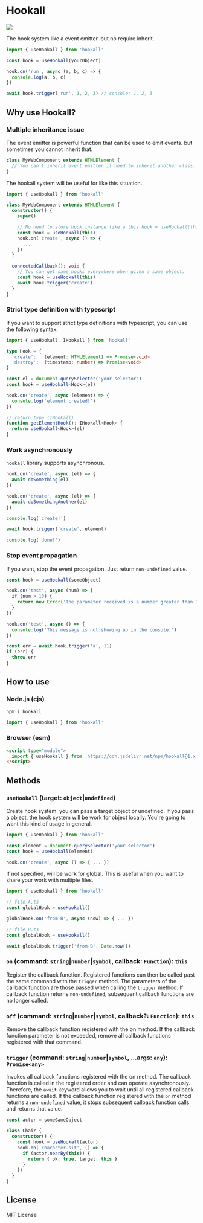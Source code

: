 # Hookall

[![](https://data.jsdelivr.com/v1/package/npm/hookall/badge)](https://www.jsdelivr.com/package/npm/hookall)

The hook system like a event emitter. but no require inherit.

```typescript
import { useHookall } from 'hookall'

const hook = useHookall(yourObject)

hook.on('run', async (a, b, c) => {
  console.log(a, b, c)
})

await hook.trigger('run', 1, 2, 3) // console: 1, 2, 3
```

## Why use Hookall?

### Multiple inheritance issue

The event emitter is powerful function that can be used to emit events. but sometimes you cannot inherit that.

```typescript
class MyWebComponent extends HTMLElement {
  // You can't inherit event emitter if need to inherit another class.
}
```

The hookall system will be useful for like this situation.

```typescript
import { useHookall } from 'hookall'

class MyWebComponent extends HTMLElement {
  constructor() {
    super()

    // No need to store hook instance like a this.hook = useHookall(this)
    const hook = useHookall(this)
    hook.on('create', async () => {
      ...
    })
  }

  connectedCallback(): void {
    // You can get same hooks everywhere when given a same object.
    const hook = useHookall(this)
    await hook.trigger('create')
  }
}
```

### Strict type definition with typescript

If you want to support strict type definitions with typescript, you can use the following syntax.

```typescript
import { useHookall, IHookall } from 'hookall'

type Hook = {
  'create':   (element: HTMLElement) => Promise<void>
  'destroy':  (timestamp: number) => Promise<void>
}

const el = document.querySelector('your-selector')
const hook = useHookall<Hook>(el)

hook.on('create', async (element) => {
  console.log('element created!')
})

// return type (IHookall)
function getElementHook(): IHookall<Hook> {
  return useHookall<Hook>(el)
}
```

### Work asynchronously

`hookall` library supports asynchronous.

```typescript
hook.on('create', async (el) => {
  await doSomething(el)
})

hook.on('create', async (el) => {
  await doSomethingAnother(el)
})

console.log('create!')

await hook.trigger('create', element)

console.log('done!')
```

### Stop event propagation

If you want, stop the event propagation. Just return `non-undefined` value.

```typescript
const hook = useHookall(someObject)

hook.on('test', async (num) => {
  if (num > 10) {
    return new Error('The parameter received is a number greater than 10.')
  }
})

hook.on('test', async () => {
  console.log('This message is not showing up in the console.')
})

const err = await hook.trigger('a', 11)
if (err) {
  throw err
}
```


## How to use

### Node.js (cjs)

```bash
npm i hookall
```

```typescript
import { useHookall } from 'hookall'
```

### Browser (esm)

```html
<script type="module">
  import { useHookall } from 'https://cdn.jsdelivr.net/npm/hookall@1.x.x/dist/esm/index.js'
</script>
```

## Methods

### `useHookall` (target: `object`|`undefined`)

Create hook system. you can pass a target object or undefined. If you pass a object, the hook system will be work for object locally. You're going to want this kind of usage in general.

```typescript
import { useHookall } from 'hookall'

const element = document.querySelector('your-selector')
const hook = useHookall(element)

hook.on('create', async () => { ... })
```

If not specified, will be work for global. This is useful when you want to share your work with multiple files.

```typescript
import { useHookall } from 'hookall'

// file A.ts
const globalHook = useHookall()

globalHook.on('from-B', async (now) => { ... })

// file B.ts
const globalHook = useHookall()

await globalHook.trigger('from-B', Date.now())
```

### `on` (command: `string`|`number`|`symbol`, callback: `Function`): `this`

Register the callback function. Registered functions can then be called past the same command with the `trigger` method. The parameters of the callback function are those passed when calling the `trigger` method. If callback function returns `non-undefined`, subsequent callback functions are no longer called.

### `off` (command: `string`|`number`|`symbol`, callback?: `Function`): `this`

Remove the callback function registered with the on method. If the callback function parameter is not exceeded, remove all callback functions registered with that command.

### `trigger` (command: `string`|`number`|`symbol`, ...args: `any`): `Promise<any>`

Invokes all callback functions registered with the on method. The callback function is called in the registered order and can operate asynchronously. Therefore, the `await` keyword allows you to wait until all registered callback functions are called. If the callback function registered with the `on` method returns a `non-undefined` value, it stops subsequent callback function calls and returns that value.

```typescript
const actor = someGameObject

class Chair {
  constructor() {
    const hook = useHookall(actor)
    hook.on('character-sit', () => {
      if (actor.nearBy(this)) {
        return { ok: true, target: this }
      }
    })
  }
}
```

## License

MIT License
